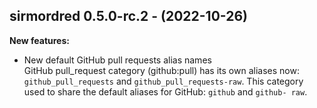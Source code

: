 ## sirmordred 0.5.0-rc.2 - (2022-10-26)

**New features:**

 * New default GitHub pull requests alias names\
   GitHub pull_request category (github:pull) has its own aliases now:
   `github_pull_requests` and `github_pull_requests-raw`. This category
   used to share the default aliases for GitHub: `github` and `github-
   raw`.

